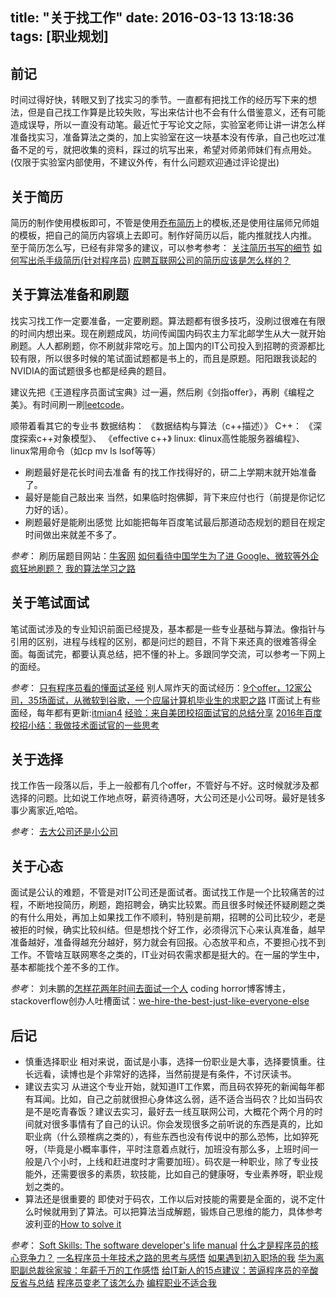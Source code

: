 title: "关于找工作"
date: 2016-03-13 13:18:36
tags: [职业规划]
---

## 前记
时间过得好快，转眼又到了找实习的季节。一直都有把找工作的经历写下来的想法，但是自己找工作算是比较失败，写出来估计也不会有什么借鉴意义，还有可能造成误导，所以一直没有动笔。最近忙于写论文之际，实验室老师让讲一讲怎么样准备找实习，准备算法之类的，加上实验室在这一块基本没有传承，自己也吃过准备不足的亏，就把收集的资料，踩过的坑写出来，希望对师弟师妹们有点用处。(仅限于实验室内部使用，不建议外传，有什么问题欢迎通过评论提出)
<!-- more --> 
## 关于简历
简历的制作使用模板即可，不管是使用[乔布简历](http://cv.qiaobutang.com/)上的模板,还是使用往届师兄师姐的模板，把自己的简历内容填上去即可。制作好简历以后，能内推就找人内推。
至于简历怎么写，已经有非常多的建议，可以参考参考：
[关注简历书写的细节](http://blogread.cn/it/article/6637?f=wb)
[如何写出杀手级简历(针对程序员)](http://mp.weixin.qq.com/s?__biz=MjM5NzA1MTcyMA==&mid=201711975&idx=2&sn=504f1b9ff70178658e321c111ffe79cd&scene=1#rd)
[应聘互联网公司的简历应该是怎么样的？](http://mp.weixin.qq.com/s?__biz=MzA5MjAyNTYwMA==&mid=206476203&idx=4&sn=ad051177351db40c7f71f477059ee02e&scene=1&srcid=WXjeN8UIFTLYlF8iCqDS#rd)

## 关于算法准备和刷题
找实习找工作一定要准备，一定要刷题。算法题都有很多技巧，没刷过很难在有限的时间内想出来。现在刷题成风，坊间传闻国内码农主力军北邮学生从大一就开始刷题。人人都刷题，你不刷就非常吃亏。加上国内的IT公司投入到招聘的资源都比较有限，所以很多时候的笔试面试题都是书上的，而且是原题。阳阳跟我谈起的NVIDIA的面试题很多也都是经典的题目。

建议先把《王道程序员面试宝典》过一遍，然后刷《剑指offer》，再刷《编程之美》。有时间刷一刷[leetcode](https://leetcode.com/)。

顺带着看其它的专业书
数据结构： 《数据结构与算法（c++描述）》
C++： 《深度探索c++对象模型》、 《effective c++》
linux: 《linux高性能服务器编程》、 linux常用命令（如cp mv ls lsof等等）

* 刷题最好是花长时间去准备 有的找工作找得好的，研二上学期末就开始准备了。
* 最好是能自己敲出来 当然，如果临时抱佛脚，背下来应付也行（前提是你记忆力好的话）。
* 刷题最好是能刷出感觉 比如能把每年百度笔试最后那道动态规划的题目在规定时间做出来就差不多了。

*参考*：
刷历届题目网站：[牛客网](http://www.nowcoder.com/)
[如何看待中国学生为了进 Google、微软等外企疯狂地刷题？](http://www.zhihu.com/question/35133069?utm_source=weibo&utm_medium=weibo_share&utm_content=share_question&utm_campaign=share_sidebar)
[我的算法学习之路](http://www.cnblogs.com/figure9/archive/2014/05/05/3708351.html)

## 关于笔试面试
笔试面试涉及的专业知识前面已经提及，基本都是一些专业基础与算法。像指针与引用的区别，进程与线程的区别，都是问烂的题目，不背下来还真的很难答得全面。每面试完，都要认真总结，把不懂的补上。多跟同学交流，可以参考一下网上的面经。

*参考*：
[只有程序员看的懂面试圣经](http://www.epubit.com.cn/article/197)
别人屌炸天的面试经历：[9个offer，12家公司，35场面试，从微软到谷歌，一个应届计算机毕业生的求职之路](http://mp.weixin.qq.com/s?__biz=MjM5NzA1MTcyMA==&mid=202083735&idx=1&sn=4359b84c1149b33db1bb866bb2977ea1&scene=1#rd)
IT面试上有些面经，每年都有更新:[itmian4](http://www.itmian4.com/)
[经验：来自美团校招面试官的总结分享](http://mp.weixin.qq.com/s?__biz=MzI1ODEyOTUwNg==&mid=404538993&idx=1&sn=e9d647330836ac0e6d9a3dc1dc00241f#rd)
[2016年百度校招小结：我做技术面试官的一些思考](http://mp.weixin.qq.com/s?__biz=MjM5MTkyMTgwNA==&mid=400269078&idx=1&sn=5e58afbc98b8ef7c2e0bba6a042ccf6d#rd)

## 关于选择
找工作告一段落以后，手上一般都有几个offer，不管好与不好。这时候就涉及都选择的问题。比如说工作地点呀，薪资待遇呀，大公司还是小公司呀。最好是钱多事少离家近,哈哈。

*参考*：
[去大公司还是小公司](http://mp.weixin.qq.com/s?__biz=MjM5NzA1MTcyMA==&mid=206792905&idx=4&sn=3c83173b36e13c19ae9c99eef7ae2797&scene=1&srcid=cLQ4OLRMSMrVUyV1xphK#rd)

## 关于心态
面试是公认的难题，不管是对IT公司还是面试者。面试找工作是一个比较痛苦的过程，不断地投简历，刷题，跑招聘会，确实比较累。而且很多时候还怀疑刷题之类的有什么用处，再加上如果找工作不顺利，特别是前期，招聘的公司比较少，老是被拒的时候，确实比较纠结。但是想找个好工作，必须得沉下心来认真准备，越早准备越好，准备得越充分越好，努力就会有回报。心态放平和点，不要担心找不到工作。不管啥互联网寒冬之类的，IT业对码农需求都是挺大的。在一届的学生中，基本都能找个差不多的工作。

*参考*：
刘未鹏的[怎样花两年时间去面试一个人](http://mindhacks.cn/2011/11/04/how-to-interview-a-person-for-two-years/)
coding horror博客博主，stackoverflow创办人吐槽面试：[we-hire-the-best-just-like-everyone-else](http://blog.codinghorror.com/we-hire-the-best-just-like-everyone-else/)

## 后记
+ 慎重选择职业 相对来说，面试是小事，选择一份职业是大事，选择要慎重。往长远看，读博也是个非常好的选择，当然前提是有条件，不讨厌读书。
+ 建议去实习 从进这个专业开始，就知道IT工作累，而且码农猝死的新闻每年都有耳闻。比如，自己之前就很担心身体这么弱，适不适合当码农？比如当码农是不是吃青春饭？建议去实习，最好去一线互联网公司，大概花个两个月的时间就对很多事情有了自己的认识。你会发现很多之前听说的东西是真的，比如职业病（什么颈椎病之类的），有些东西也没有传说中的那么恐怖，比如猝死呀，（毕竟是小概率事件，平时注意着点就行，加班没有那么多，上班时间一般是八个小时，上线和赶进度时才需要加班）。码农是一种职业，除了专业技能外，还需要很多的素质，软技能，比如自己的健康呀，专业素养呀，职业规划之类的。
+ 算法还是很重要的 即使对于码农，工作以后对技能的需要是全面的，说不定什么时候就用到了算法。可以把算法当成解题，锻炼自己思维的能力，具体参考波利亚的[How to solve it](https://book.douban.com/subject/1456890/)

*参考*：
[Soft Skills: The software developer's life manual](http://www.amazon.com/Soft-Skills-software-developers-manual/dp/1617292397)
[什么才是程序员的核心竞争力？](http://mp.weixin.qq.com/s?__biz=MjM5NzA1MTcyMA==&mid=203433897&idx=2&sn=243193bbc6bd27e9241f52db753e2778&scene=1&srcid=zrpSOO8M1IMNFjyzW0eC#rd)
[一名程序员十年技术之路的思考与感悟](http://cloudbbs.org/forum.php?mod=viewthread&tid=28390&from=timeline&isappinstalled=1)
[如果遇到初入职场的我](http://mp.weixin.qq.com/s?__biz=MjM5ODIyMTE0MA==&mid=200065780&idx=1&sn=deca603ea60a5af307b9d2e00e83de1a#rd)
[华为离职副总裁徐家骏：年薪千万的工作感悟](http://mp.weixin.qq.com/s?__biz=MjM5NzA1MTcyMA==&mid=201195843&idx=1&sn=96604f06fa78b4f1b3df48f20f4e0565#rd)
[给IT新人的15点建议：苦逼程序员的辛酸反省与总结](http://www.kuqin.com/itlife/20120623/321014.html)
[程序员变老了该怎么办](http://simpleprogrammer.com/2016/02/18/what-happens-to-older-programmersdevelopers/?utm_source=wanqu.co&utm_campaign=Wanqu+Daily&utm_medium=website)
[编程职业不适合我](http://www.bipolarco.de/coding-isnt-right-for-me/?utm_source=wanqu.co&utm_campaign=Wanqu+Daily&utm_medium=website)